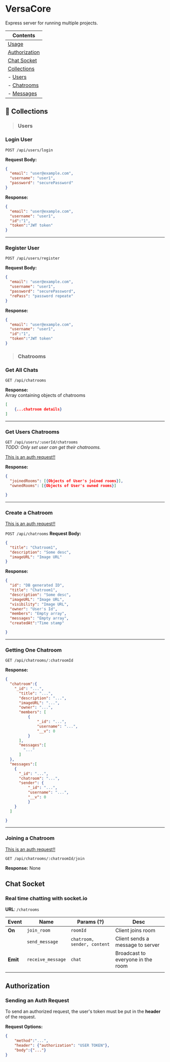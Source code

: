 # VersaCore
Express server for running multiple projects.

| Contents
|---
| [Usage](#usage)
| [Authorization](#authorization)
| [Chat Socket](#chat-socket)
| [Collections](#collections)
| - [Users](#users)
| - [Chatrooms](#chatrooms)
| - [Messages](#messages)


## 📁 Collections

>### Users

### Login User

  `POST /api/users/login`

**Request Body:**

```json
{
  "email": "user@example.com",
  "username": "user1",
  "password": "securePassword"
}

```

**Response:**

```json
{
  "email": "user@example.com",
  "username": "user1",
  "id":"1",
  "token":"JWT token"
}

```
----

### Register User

  `POST /api/users/register`

**Request Body:**

```json
{
  "email": "user@example.com",
  "username": "user1",
  "password": "securePassword",
  "rePass": "password repeate"
}

```

**Response:**

```json
{
  "email": "user@example.com",
  "username": "user1",
  "id":"1",
  "token":"JWT token"
}

```

>### Chatrooms

### Get All Chats
`GET /api/chatrooms`

**Response:**  
Array containing objects of chatrooms

```json
[
    {...chatroom details}
]

```
----

### Get Users Chatrooms
`GET /api/users/:userId/chatrooms`  
_TODO: Only set user can get their chatrooms._

[This is an auth request!!](#authorization)

**Response:**

```json
{
  "joinedRooms": [{Objects of User's joined rooms}],
  "ownedRooms": [{Objects of User's owned rooms}]

}

```

----
### Create a Chatroom
[This is an auth request!!](#authorization)

`POST /api/chatrooms`
**Request Body:**

```json
{
  "title": "Chatroom1",
  "description": "Some desc",
  "imageURL": "Image URL"
}

```

**Response:**

```json
{
  "id": "DB generated ID",
  "title": "Chatroom1",
  "description": "Some desc",
  "imageURL": "Image URL",
  "visibility": "Image URL",
  "owner": "User's Id",
  "members": "Empty array",
  "messages": "Empty array",
  "createdAt":"Time stamp"

}

```
---
### Getting One Chatroom

`GET /api/chatrooms/:chatroomId`

**Response:**

```json
{
  "chatroom":{
    "_id": "...",
      "title": "...",
      "description": "...",
      "imageURL": "...",
      "owner": "...",
      "members": [
          {
              "_id": "...",
              "username": "...",
              "__v": 0
          }
      ],
      "messages":[
        "..."
      ]
  },
  "messages":[
    {
      "_id": "...",
      "chatroom": "...",
      "sender": {
          "_id": "...",
          "username": "...",
          "__v": 0
          }
    }
  ]

}
```


---

### Joining a Chatroom
[This is an auth request!!](#authorization)

`GET /api/chatrooms/:chatroomId/join`

**Response:** None

## Chat Socket
### Real time chatting with socket.io

__URL__: `/chatrooms`



| **Event** | Name              | Params (?)                | Desc                                    |
|-----------|-------------------|---------------------------|-----------------------------------------|
| **On**    | `join_room`       | `roomId`                  | Client joins room                 |
|           | `send_message`    | `chatroom, sender, content` | Client sends a message to server      |
| **Emit**  | `receive_message` | `chat`                    | Broadcast to everyone in the room |
|           |                   |                           |                                         |


## Authorization

### Sending an Auth Request

To send an authorized request, the user's token must be put in the **header** of the request.

**Request Options:**  

```json
{
    "method":"...",
    "header": {"authorization": "USER TOKEN"},
    "body":{"..."}
}

```
